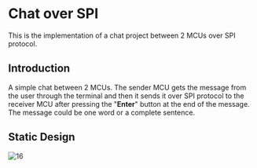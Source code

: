 # Chat over SPI
This is the implementation of a chat project between 2 MCUs over SPI protocol.

## Introduction 
A simple chat between 2 MCUs. The sender MCU gets the message from the user through the terminal and then it sends it over SPI protocol to the receiver MCU after pressing the "**Enter**" button at the end of the message. The message could be one word or a complete sentence.
## Static Design 
![16](https://user-images.githubusercontent.com/84600209/151050565-5a7e1a7b-79df-4d51-9279-cafb2e4f7dae.png)
